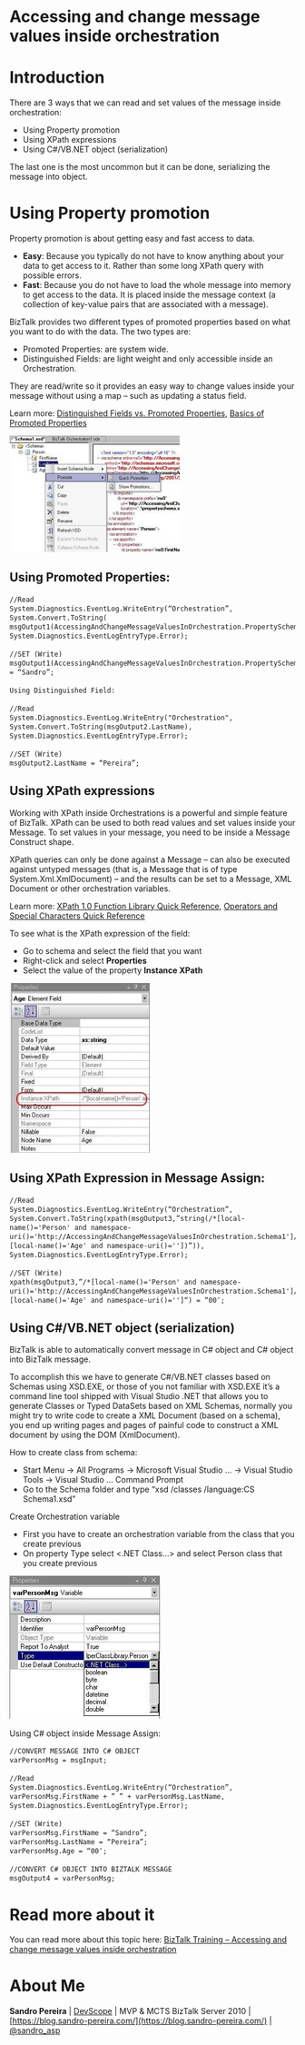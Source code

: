 # Accessing and change message values inside orchestration
# Introduction
There are 3 ways that we can read and set values of the message inside orchestration:
* Using Property promotion
* Using XPath expressions
* Using C#/VB.NET object (serialization)

The last one is the most uncommon but it can be done, serializing the message into object.

# Using Property promotion
Property promotion is about getting easy and fast access to data.
* **Easy**: Because you typically do not have to know anything about your data to get access to it. Rather than some long XPath query with possible errors.
* **Fast**: Because you do not have to load the whole message into memory to get access to the data. It is placed inside the message context (a collection of key-value pairs that are associated with a message).

BizTalk provides two different types of promoted properties based on what you want to do with the data. The two types are:
* Promoted Properties: are system wide.
* Distinguished Fields: are light weight and only accessible inside an Orchestration.

They are read/write so it provides an easy way to change values inside your message without using a map – such as updating a status field.

Learn more: [Distinguished Fields vs. Promoted Properties](https://blog.sandro-pereira.com/2009/03/28/distinguished-fields-vs-promoted-properties/), [Basics of Promoted Properties](http://geekswithblogs.net/sthomas/archive/2005/06/27/44906.aspx)

![Property Promotion](media/property-promotion.jpg)

## Using Promoted Properties:

    
    //Read
    System.Diagnostics.EventLog.WriteEntry(“Orchestration”, System.Convert.ToString(
    msgOutput1(AccessingAndChangeMessageValuesInOrchestration.PropertySchema.FirstName)), System.Diagnostics.EventLogEntryType.Error);
    
    //SET (Write)
    msgOutput1(AccessingAndChangeMessageValuesInOrchestration.PropertySchema.FirstName) = “Sandro”;
    
    Using Distinguished Field:
    
    //Read
    System.Diagnostics.EventLog.WriteEntry("Orchestration", System.Convert.ToString(msgOutput2.LastName), System.Diagnostics.EventLogEntryType.Error);
    
    //SET (Write)
    msgOutput2.LastName = “Pereira”;
    
## Using XPath expressions

Working with XPath inside Orchestrations is a powerful and simple feature of BizTalk. XPath can be used to both read values and set values inside your Message. To set values in your message, you need to be inside a Message Construct shape.

XPath queries can only be done against a Message – can also be executed against untyped messages (that is, a Message that is of type System.Xml.XmlDocument) – and the results can be set to a Message, XML Document or other orchestration variables.

Learn more: [XPath 1.0 Function Library Quick Reference](https://blog.sandro-pereira.com/2009/08/29/biztalk-working-with-xpath-xpath-1-0-function-library-quick-reference/), [Operators and Special Characters Quick Reference](https://blog.sandro-pereira.com/2009/08/29/biztalk-working-with-xpath-xpath-1-0-operators-and-special-characters-quick-reference/)

To see what is the XPath expression of the field:
* Go to schema and select the field that you want
* Right-click and select **Properties**
* Select the value of the property **Instance XPath**

![Instance XPath](media/instance-xpath.jpg)

## Using XPath Expression in Message Assign:
    
    //Read
    System.Diagnostics.EventLog.WriteEntry(“Orchestration”, System.Convert.ToString(xpath(msgOutput3,”string(/*[local-name()='Person' and namespace-uri()='http://AccessingAndChangeMessageValuesInOrchestration.Schema1']/*[local-name()='Age' and namespace-uri()=''])”)), System.Diagnostics.EventLogEntryType.Error);
    
    //SET (Write)
    xpath(msgOutput3,”/*[local-name()='Person' and namespace-uri()='http://AccessingAndChangeMessageValuesInOrchestration.Schema1']/*[local-name()='Age' and namespace-uri()='']“) = “00″;
    

## Using C#/VB.NET object (serialization)
BizTalk is able to automatically convert message in C# object and C# object into BizTalk message.

To accomplish this we have to generate C#/VB.NET classes based on Schemas using XSD.EXE, or those of you not familiar with XSD.EXE it’s a command line tool shipped with Visual Studio .NET that allows you to generate Classes or Typed DataSets based on XML Schemas, normally you might try to write code to create a XML Document (based on a schema), you end up writing pages and pages of painful code to construct a XML document by using the DOM (XmlDocument).

How to create class from schema:
* Start Menu -> All Programs -> Microsoft Visual Studio … -> Visual Studio Tools -> Visual Studio … Command Prompt
* Go to the Schema folder and type “xsd /classes /language:CS Schema1.xsd”

Create Orchestration variable
* First you have to create an orchestration variable from the class that you create previous
* On property Type select <.NET Class…> and select Person class that you create previous

![Orchestration Variable](media/variable-person.jpg)

Using C# object inside Message Assign:
    
    //CONVERT MESSAGE INTO C# OBJECT
    varPersonMsg = msgInput;
    
    //Read
    System.Diagnostics.EventLog.WriteEntry(“Orchestration”, varPersonMsg.FirstName + ” ” + varPersonMsg.LastName, System.Diagnostics.EventLogEntryType.Error);
    
    //SET (Write)
    varPersonMsg.FirstName = “Sandro”;
    varPersonMsg.LastName = “Pereira”;
    varPersonMsg.Age = “00″;
    
    //CONVERT C# OBJECT INTO BIZTALK MESSAGE
    msgOutput4 = varPersonMsg;
    
# Read more about it
You can read more about this topic here: [BizTalk Training – Accessing and change message values inside orchestration](https://blog.sandro-pereira.com/2009/10/26/biztalk-training-accessing-and-change-message-values-inside-orchestration/)

# About Me
**Sandro Pereira** | [DevScope](http://www.devscope.net/) | MVP & MCTS BizTalk Server 2010 | [https://blog.sandro-pereira.com/](https://blog.sandro-pereira.com/) | [@sandro_asp](https://twitter.com/sandro_asp)


